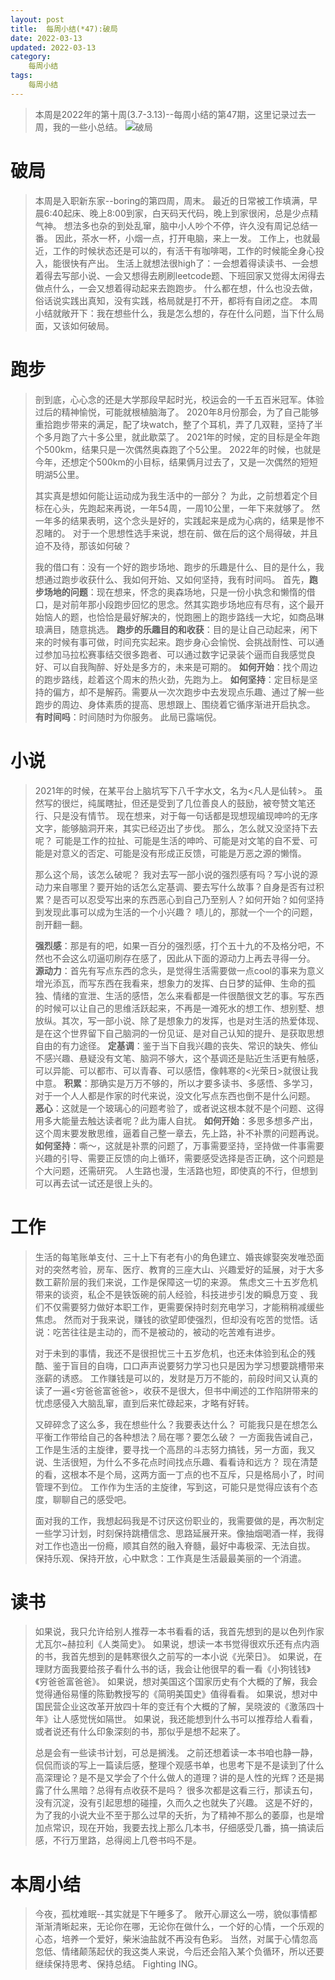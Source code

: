 ```yaml
---
layout: post
title:  每周小结(*47):破局
date: 2022-03-13
updated: 2022-03-13
category:
    每周小结
tags:
    每周小结
---
```

> 本周是2022年的第十周(3.7-3.13)--每周小结的第47期，这里记录过去一周，我的一些小总结。
![破局](https://cdn.jsdelivr.net/gh/liugezhou/image@master/img/202210.6hecdavlmi80.webp)
<!--more-->
# 破局
> 本周是入职新东家--boring的第四周，周末。
> 最近的日常被工作填满，早晨6:40起床、晚上8:00到家，白天码天代码，晚上到家很闲，总是少点精气神。
> 想法多也杂的到处乱窜，脑中小人吵个不停，许久没有周记总结一番。
> 因此，茶水一杯，小烟一点，打开电脑，来上一发。
> 工作上，也就最近，工作的时候状态还是可以的，有活干有咖啡喝，工作的时候能全身心投入，能很快有产出。
> 生活上就想法很high了：一会想着得读读书、一会想着得去写部小说、一会又想得去刷刷leetcode题、下班回家又觉得太闲得去做点什么，一会又想着得动起来去跑跑步。	
> 什么都在想，什么也没去做，俗话说实践出真知，没有实践，格局就是打不开，都将有自闭之症。
> 本周小结就敞开下：我在想些什么，我是怎么想的，存在什么问题，当下什么局面，又该如何破局。
# 跑步

> 剖到底，心心念的还是大学那段早起时光，校运会的一千五百米冠军。体验过后的精神愉悦，可能就根植脑海了。
> 2020年8月份那会，为了自己能够重拾跑步带来的满足，配了块watch，整了个耳机，弄了几双鞋，坚持了半个多月跑了六十多公里，就此歇菜了。
> 2021年的时候，定的目标是全年跑个500km，结果只是一次偶然奥森跑了个5公里。
> 2022年的时候，也就是今年，还想定个500km的小目标，结果俩月过去了，又是一次偶然的短短明湖5公里。
> 
> 其实真是想如何能让运动成为我生活中的一部分？
> 为此，之前想着定个目标在心头，先跑起来再说，一年54周，一周10公里，一年下来就够了。
> 然一年多的结果表明，这个念头是好的，实践起来是成为心病的，结果是惨不忍睹的。
> 对于一个思想性选手来说，想在前、做在后的这个局得破，并且迫不及待，那该如何破？
> 
> 我的借口有：没有一个好的跑步场地、跑步的乐趣是什么、目的是什么，我想通过跑步收获什么、我如何开始、又如何坚持，我有时间吗。
> 首先，**跑步场地的问题**：现在想来，怀念的奥森场地，只是一份小执念和懒惰的借口，是对前年那小段跑步回忆的思念。然其实跑步场地应有尽有，这个最开始恼人的题，也恰恰是最好解决的，悦跑圈上的跑步路线一大坨，如商品琳琅满目，随意挑选。
> **跑步的乐趣目的和收获**：目的是让自己动起来，闲下来的时候有事可做，时间充实起来。跑步身心会愉悦、会挑战耐性、可以通过参加马拉松赛事结交很多跑者、可以通过数字记录装个逼而自我感觉良好、可以自我陶醉、好处是多方的，未来是可期的。
> **如何开始**：找个周边的跑步路线，趁着这个周末的热火劲，先跑为上。
> **如何坚持**：定目标是坚持的偏方，却不是解药。需要从一次次跑步中去发现点乐趣、通过了解一些跑步的周边、身体素质的提高、思想跟上、围绕着它循序渐进开启执念。
> **有时间吗**：时间随时为你服务。
> 此局已露端倪。

# 小说

> 2021年的时候，在某平台上脑坑写下八千字水文，名为<凡人是仙转>。
> 虽然写的很烂，纯属瞎扯，但还是受到了几位善良人的鼓励，被夸赞文笔还行、只是没有情节。
> 现在想来，对于每一句话都是现想现编现呻吟的无序文字，能够脑洞开来，其实已经迈出了步伐。
> 那么，怎么就又没坚持下去呢？
> 可能是工作的拉扯、可能是生活的呻吟、可能是对文笔的自不爱、可能是对意义的否定、可能是没有形成正反馈，可能是万恶之源的懒惰。
> 
> 那么这个局，该怎么破呢？
> 我对去写一部小说的强烈感有吗？写小说的源动力来自哪里？要开始的话怎么定基调、要去写什么故事？自身是否有过积累？是否可以忍受写出来的东西恶心到自己乃至别人？如何开始？如何坚持到发现此事可以成为生活的一个小兴趣？
> 啧儿的，那就一个一个的问题，剖开翻一翻。
> 
> **强烈感**：那是有的吧，如果一百分的强烈感，打个五十九的不及格分吧，不然也不会这么叨逼叨刷存在感了，因此从下面的源动力上再去寻得一分。
> **源动力**：首先有写点东西的念头，是觉得生活需要做一点cool的事来为意义增光添瓦，而写东西在我看来，想象力的发挥、白日梦的延伸、生命的孤独、情绪的宣泄、生活的感悟，怎么来看都是一件很酷很文艺的事。写东西的时候可以让自己的思维活跃起来，不再是一滩死水的想工作、想别墅、想放纵。其次，写一部小说、除了是想象力的发挥，也是对生活的热爱体现、是在这个世界留下自己脑洞的一份见证、是对自己认知的提升、是获取思想自由的有力途径。
> **定基调**：鉴于当下自我兴趣的丧失、常识的缺失、修仙不感兴趣、悬疑没有文笔、脑洞不够大，这个基调还是贴近生活更有触感，可以异能、可以都市、可以青春、可以感悟，像韩寒的<光荣日>就很让我中意。
> **积累**：那确实是万万不够的，所以才要多读书、多感悟、多学习，对于一个人人都是作家的时代来说，没文化写点东西也倒不是什么问题。
> **恶心**：这就是一个玻璃心的问题考验了，或者说这根本就不是个问题、这得用多大能量去触达读者呢？此为庸人自扰。
> **如何开始**：多思多想多产出，这个周末要发散思维，逼着自己整一章去，先上路，补不补票的问题再说。
> **如何坚持**：嘶～，这就是补票的问题了，万事需要坚持，坚持做一件事需要兴趣的引导、需要正反馈的向上循环，需要感受选择是否正确，这个问题是个大问题，还需研究。
> 人生路也漫，生活路也短，即使真的不行，但想到可以再去试一试还是很上头的。

# 工作

> 生活的每笔账单支付、三十上下有老有小的角色建立、婚丧嫁娶突发唯恐面对的突然考验，房车、医疗、教育的三座大山、兴趣爱好的延展，对于大多数工薪阶层的我们来说，工作是保障这一切的来源。
> 焦虑文三十五岁危机带来的谈资，私企不是铁饭碗的前人经验，科技进步引发的瞬息万变 、我们不仅需要努力做好本职工作，更需要保持时刻充电学习，才能稍稍减缓些焦虑。
> 然而对于我来说，赚钱的欲望即使强烈，但却没有吃苦的觉悟。话说：吃苦往往是主动的，而不是被动的，被动的吃苦难有进步。
> 
> 对于未到的事情，我还不是很担忧三十五岁危机，也还未体验到私企的残酷、鉴于盲目的自嗨，口口声声说要努力学习也只是因为学习想要跳槽带来涨薪的诱惑。
> 工作赚钱是可以的，发财是万万不能的，前段时间又认真的读了一遍<穷爸爸富爸爸>，收获不是很大，但书中阐述的工作陷阱带来的忧虑感侵入大脑乱窜，直到后来忙碌起来，才略有好转。
> 
> 又碎碎念了这么多，我在想些什么？我要表达什么？
> 可能我只是在想怎么平衡工作带给自己的各种想法？局在哪？要怎么破？
> 一方面我告诫自己，工作是生活的主旋律，要寻找一个高昂的斗志努力搞钱，另一方面，我又说、生活很短，为什么不多花点时间找点乐趣、看看诗和远方？
> 现在清楚的看，这根本不是个局，这两方面一丁点的也不互斥，只是格局小了，时间管理不到位。
> 工作作为生活的主旋律，写到这，可能只是觉得应该有个态度，聊聊自己的感受吧。
> 
> 面对我的工作，我想起码我是不讨厌这份职业的，我需要做的是，再次制定一些学习计划，时刻保持跳槽信念、思路延展开来。像抽烟喝酒一样，我得对工作也造出一份瘾，顺其自然的融入脊髓，最好中毒极深、无法自拔。
> 保持乐观、保持开放，心中默念：工作真是生活最最美丽的一个消遣。

# 读书


> 如果说，我只允许给别人推荐一本书看看的话，我首先想到的是以色列作家尤瓦尔~赫拉利《人类简史》。
> 如果说，想读一本书觉得很欢乐还有点内涵的书，我首先想到的是韩寒很久之前写的一本小说《光荣日》。
> 如果说，在理财方面我要给孩子看什么书的话，我会让他很早的看一看《小狗钱钱》《穷爸爸富爸爸》。
> 如果说，想对美国这个国家历史有个大概的了解，我会觉得通俗易懂的陈勤教授写的《简明美国史》值得看看。
> 如果说，想对中国民营企业这改革开放四十年的变迁有个大概的了解，吴晓波的《激荡四十年》让人感觉恍如隔世。
> 如果说，我还能想到什么书可以推荐给人看看，或者说还有什么印象深刻的书，那似乎是想不起来了。
> 
> 总是会有一些读书计划，可总是搁浅。
> 之前还想着读一本书咱也静一静，侃侃而谈的写上一篇读后感，整理个观感书单，也思考下是不是读到了什么高深理论？是不是又学会了个什么做人的道理？讲的是人性的光辉？还是揭露了什么黑暗？总得有点收获不是吗？
> 很多次都是这看三行，那读五句，没有沉淀，没有引起思想的碰撞，久而久之也就失了兴趣。
> 这是不好的，为了我的小说大业不至于那么过早的夭折，为了精神不那么的萎靡，也是增加点常识，现在开始，我要去找上那么几本书，仔细感受几番，搞一搞读后感，不行万里路，总得阅上几卷书吗不是。


# 本周小结

> 今夜，孤枕难眠--其实就是下午睡多了。
> 敞开心扉这么一唠，貌似事情都渐渐清晰起来，无论你在哪，无论你在做什么，一个好的心情，一个乐观的心态，培养一个爱好，柴米油盐就不再没有色彩。
> 当然，对属于心情忽高忽低、情绪颠荡起伏的我这类人来说，今后还会陷入某个负循环，所以还要继续保持思考、保持总结。
> Fighting  ING。





